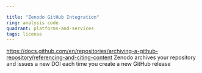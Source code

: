 ```yaml
---

title: "Zenodo GitHub Integration"
ring: analysis code
quadrant: platforms-and-services
tags: license
---
```

https://docs.github.com/en/repositories/archiving-a-github-repository/referencing-and-citing-content
Zenodo archives your repository and issues a new DOI each time you create a new GitHub release
